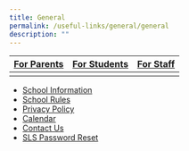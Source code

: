 ```yaml
---
title: General
permalink: /useful-links/general/general
description: ""
---
```


| [For Parents](https://moe-wellingtonpri-staging.netlify.app/useful-links/for-parents) | [For Students](https://moe-wellingtonpri-staging.netlify.app/useful-links/for-students) | [For Staff](https://moe-wellingtonpri-staging.netlify.app/useful-links/for-staff) |
| -------- | -------- | -------- |
| | | |

* [School Information](https://moe-wellingtonpri-staging.netlify.app/useful-links/general/school-information)
* [School Rules](https://moe-wellingtonpri-staging.netlify.app/useful-links/general/school-rules)
* [Privacy Policy](https://moe-wellingtonpri-staging.netlify.app/privacy/)
* [Calendar](https://moe-wellingtonpri-staging.netlify.app/useful-links/general/calendar)
* [Contact Us](https://moe-wellingtonpri-staging.netlify.app/contact-us/)
* [SLS Password Reset](https://docs.google.com/forms/d/e/1FAIpQLSfiwrDGu9lZyUEzZzUhKfAvamcoTMYJ-f_SvRiFZNAUZfiNbQ/viewform)